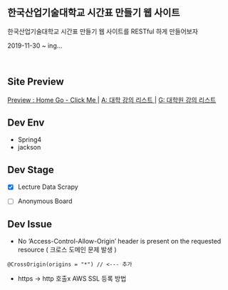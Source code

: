 ## 한국산업기술대학교 시간표 만들기 웹 사이트
한국산업기술대학교 시간표 만들기 웹 사이트를 RESTful 하게 만들어보자

2019-11-30 ~ ing...


</br>

## Site Preview
<a href="http://13.125.253.127:8080/kpu-schedule/home"> Preview : Home Go - Click Me </a>|
<a href="http://13.125.253.127:8080/kpu-schedule/lectureLoading/A"> A: 대학 강의 리스트 </a>|
<a href="http://13.125.253.127:8080/kpu-schedule/lectureLoading/G"> G: 대학원 강의 리스트 </a>

## Dev Env
* Spring4
* jackson

## Dev Stage
* [x] Lecture Data Scrapy
* [ ] Anonymous Board


## Dev Issue
* No ‘Access-Control-Allow-Origin’ header is present on the requested resource ( 크로스 도메인 문제 발생 )

```
@CrossOrigin(origins = "*") // <--- 추가 
```

* https -> http 호출x AWS SSL 등록 방법